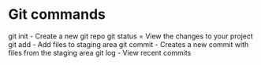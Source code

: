 # Git commands
git init - Create a new git repo
git status = View the changes to your project
git add - Add files to staging area
git commit - Creates a new commit with files from the staging area
git log - View recent commits